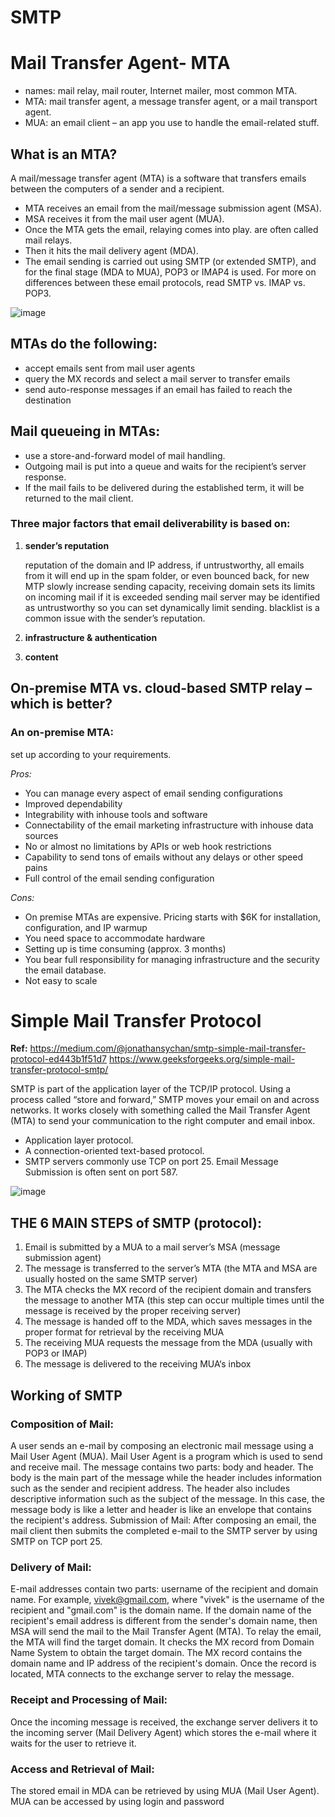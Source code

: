 # SMTP

# Mail Transfer Agent- MTA

  - names: mail relay, mail router, Internet mailer, most common MTA.
  - MTA: mail transfer agent, a message transfer agent, or a mail transport agent.
  - MUA: an email client – an app you use to handle the email-related stuff. 


## **What is an MTA?**

A mail/message transfer agent (MTA) is a software that transfers emails between the computers of a sender and a recipient. 

- MTA receives an email from the mail/message submission agent (MSA).
- MSA receives it from the mail user agent (MUA).
- Once the MTA gets the email, relaying comes into play. are often called mail relays.
- Then it hits the mail delivery agent (MDA).
- The email sending is carried out using SMTP (or extended SMTP), and for the final stage (MDA to MUA), POP3 or IMAP4 is used. For more on differences between these    email protocols, read SMTP vs. IMAP vs. POP3. 

![image](https://user-images.githubusercontent.com/73932937/116781191-0d9f5580-aa9f-11eb-85d0-18886acab81d.png)



## MTAs do the following:

- accept emails sent from mail user agents
- query the MX records and select a mail server to transfer emails
- send auto-response messages if an email has failed to reach the destination

## Mail queueing in MTAs:

- use a store-and-forward model of mail handling.
- Outgoing mail is put into a queue and waits for the recipient’s server response.
- If the mail fails to be delivered during the established term, it will be returned to the mail client.

### Three major factors that email deliverability is based on: 
1. **sender’s reputation**

	reputation of the domain and IP address, if untrustworthy, all emails from it will end up in the spam folder, or even bounced back, for new MTP slowly increase     sending capacity, receiving domain sets its limits on incoming mail if it is exceeded sending mail server may be identified as untrustworthy so you can set         dynamically limit sending.
	blacklist is a common issue with the sender’s reputation.

2. **infrastructure & authentication**
   
3. **content**

## On-premise MTA vs. cloud-based SMTP relay – which is better?

### An on-premise MTA:
set up according to your requirements. 

_Pros:_

- You can manage every aspect of email sending configurations
- Improved dependability 
- Integrability with inhouse tools and software
- Connectability of the email marketing infrastructure with inhouse data sources 
- No or almost no limitations by APIs or web hook restrictions
- Capability to send tons of emails without any delays or other speed pains 
- Full control of the email sending configuration

_Cons:_

- On premise MTAs are expensive. Pricing starts with $6K for installation, configuration, and IP warmup
- You need space to accommodate hardware
- Setting up is time consuming (approx. 3 months)
- You bear full responsibility for managing infrastructure and the security the email database.
- Not easy to scale


# Simple Mail Transfer Protocol

**Ref:**
https://medium.com/@jonathansychan/smtp-simple-mail-transfer-protocol-ed443b1f51d7
https://www.geeksforgeeks.org/simple-mail-transfer-protocol-smtp/


  SMTP is part of the application layer of the TCP/IP protocol. Using a process called “store and forward,” SMTP moves your email on and across networks. It works closely with something called the Mail Transfer Agent (MTA) to send your communication to the right computer and email inbox.


- Application layer protocol.
- A connection-oriented text-based protocol.
- SMTP servers commonly use TCP on port 25. Email Message Submission is often sent on port 587.

![image](https://user-images.githubusercontent.com/73932937/116781246-5f47e000-aa9f-11eb-91aa-eb1820bc2dfc.png)


## THE 6 MAIN STEPS of SMTP (protocol):

1. Email is submitted by a MUA to a mail server’s MSA (message submission agent)
2. The message is transferred to the server’s MTA (the MTA and MSA are usually hosted on the same SMTP server)
3. The MTA checks the MX record of the recipient domain and transfers the message to another MTA (this step can occur multiple times until the message is received 	by the proper receiving server)
4. The message is handed off to the MDA, which saves messages in the proper format for retrieval by the receiving MUA
5. The receiving MUA requests the message from the MDA (usually with POP3 or IMAP)
6. The message is delivered to the receiving MUA‘s inbox


## Working of SMTP

### Composition of Mail:

A user sends an e-mail by composing an electronic mail message using a Mail User Agent (MUA). Mail User Agent is a program which is used to send and receive mail. The message contains two parts: body and header. The body is the main part of the message while the header includes information such as the sender and recipient address. The header also includes descriptive information such as the subject of the message. In this case, the message body is like a letter and header is like an envelope that contains the recipient's address.
Submission of Mail:
 After composing an email, the mail client then submits the completed e-mail to the SMTP server by using SMTP on TCP port 25.

### Delivery of Mail: 

E-mail addresses contain two parts: username of the recipient and domain name. For example, vivek@gmail.com, where "vivek" is the username of the recipient and "gmail.com" is the domain name.
If the domain name of the recipient's email address is different from the sender's domain name, then MSA will send the mail to the Mail Transfer Agent (MTA). To relay the email, the MTA will find the target domain. It checks the MX record from Domain Name System to obtain the target domain. The MX record contains the domain name and IP address of the recipient's domain. Once the record is located, MTA connects to the exchange server to relay the message.

### Receipt and Processing of Mail: 

Once the incoming message is received, the exchange server delivers it to the incoming server (Mail Delivery Agent) which stores the e-mail where it waits for the user to retrieve it.

### Access and Retrieval of Mail: 

The stored email in MDA can be retrieved by using MUA (Mail User Agent). MUA can be accessed by using login and password

